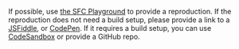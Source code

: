 If possible, use [the SFC Playground](https://sfc.vuejs.org) to provide a reproduction. If the reproduction does not need a build setup, please provide a link to a [JSFiddle](https://jsfiddle.net/posva/km2qpwx7/), or [CodePen](https://codepen.io/pen). If it requires a build setup, you can use [CodeSandbox](https://codesandbox.io/s/vue-next-s3bf7) or provide a GitHub repo.
